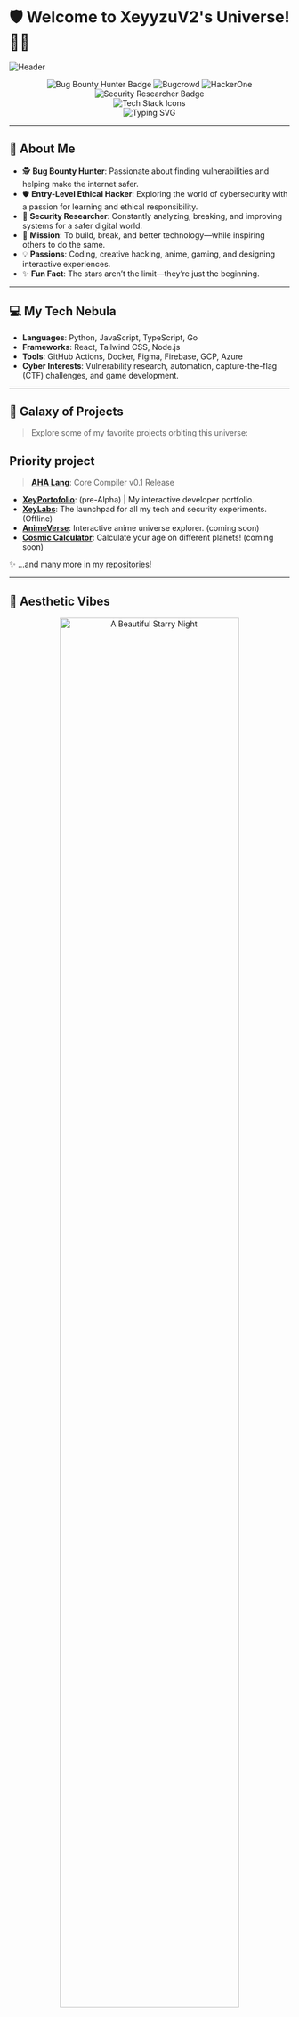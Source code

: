 # 🛡️ Welcome to XeyyzuV2's Universe! 🌌✨

![Header](https://capsule-render.vercel.app/api?type=waving&color=gradient&height=200&section=header&text=XeyyzuV2%20%7C%20Bug%20Bounty%20Hunter&fontSize=48&fontAlign=50&fontAlignY=55)

<p align="center">
  <!-- Bug Bounty, Bugcrowd, HackerOne, and Security Badges -->
  <img src="https://img.shields.io/badge/Bug%20Bounty%20Hunter-22272e?style=for-the-badge&logo=bugcrowd&logoColor=white&labelColor=212121" alt="Bug Bounty Hunter Badge"/>
  <img src="https://img.shields.io/badge/Bugcrowd-FF6600?style=for-the-badge&logo=bugcrowd&logoColor=white" alt="Bugcrowd" />
  <img src="https://img.shields.io/badge/HackerOne-494949?style=for-the-badge&logo=hackerone&logoColor=white" alt="HackerOne" />
  <img src="https://img.shields.io/badge/Security-Researcher-30BFFF?style=for-the-badge&logo=virustotal&logoColor=white" alt="Security Researcher Badge"/>
  <br>
  <img src="https://skillicons.dev/icons?i=python,js,ts,go,react,nodejs,docker,figma,firebase,gcp,azure" alt="Tech Stack Icons" />
  <br>
  <img src="https://readme-typing-svg.demolab.com?font=Fira+Code&pause=1000&width=435&lines=Bug+Bounty+Hunter;Entry-Level+Ethical+Hacker;Security+Researcher;Creative+Developer" alt="Typing SVG" />
</p>

---

## 🌠 About Me

- 🕵️ **Bug Bounty Hunter**: Passionate about finding vulnerabilities and helping make the internet safer.
- 🛡️ **Entry-Level Ethical Hacker**: Exploring the world of cybersecurity with a passion for learning and ethical responsibility.
- 🔬 **Security Researcher**: Constantly analyzing, breaking, and improving systems for a safer digital world.
- 🚀 **Mission**: To build, break, and better technology—while inspiring others to do the same.
- 💡 **Passions**: Coding, creative hacking, anime, gaming, and designing interactive experiences.
- ✨ **Fun Fact**: The stars aren’t the limit—they’re just the beginning.

---

## 💻 My Tech Nebula

- **Languages**: Python, JavaScript, TypeScript, Go
- **Frameworks**: React, Tailwind CSS, Node.js
- **Tools**: GitHub Actions, Docker, Figma, Firebase, GCP, Azure
- **Cyber Interests**: Vulnerability research, automation, capture-the-flag (CTF) challenges, and game development.

---

## 🌟 Galaxy of Projects

> Explore some of my favorite projects orbiting this universe:

## Priority project
> **[AHA Lang](https://github.com/ahalang-dev/aha-lang)**: Core Compiler v0.1 Release

- **[XeyPortofolio](#)**: (pre-Alpha) | My interactive developer portfolio.
- **[XeyLabs](#)**: The launchpad for all my tech and security experiments. (Offline)
- **[AnimeVerse](#)**: Interactive anime universe explorer. (coming soon)
- **[Cosmic Calculator](#)**: Calculate your age on different planets! (coming soon)
  

✨ ...and many more in my [repositories](https://github.com/XeyyzuV2?tab=repositories)!

---

## 🌌 Aesthetic Vibes

<p align="center">
  <img src="https://images.unsplash.com/photo-1506748686214-e9df14d4d9d0?crop=entropy&cs=tinysrgb&fit=max&fm=jpg&ixid=MnwzNjUyOXwwfDF8c2VhcmNofDd8fHN0YXJyeSUyMG5pZ2h0fGVufDB8fHx8MTY4MTg0NTk0NQ&ixlib=rb-4.0.3&q=80&w=1080" alt="A Beautiful Starry Night" width="80%" />
</p>

---

## 📫 Connect with Me

- 📨 **Email**: [Click me](mailto:mail@e-mail.biz.id)
- 🌐 **Forum**: [XeyHub](#) (offline)
- 💬 **Discord** : Xeyyzu

---

<div align="center">

> Thanks for visiting my profile!  
> Let’s build, break, and create something as vast and awe-inspiring as the galaxy. 🚀

</div>
